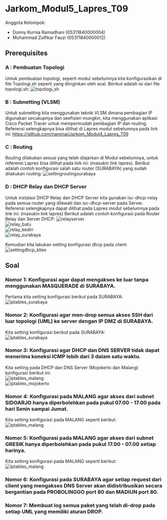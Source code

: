 # Jarkom_Modul5_Lapres_T09
Anggota Kelompok:
- Donny Kurnia Ramadhani (05311840000004)  
- Muhammad Zulfikar Fauzi (05311840000012)  

## Prerequisites
### A : Pembuatan Topologi
Untuk pembuatan topologi, seperti modul sebelumnya kita konfigurasikan di file Topologi.sh seperti yang diinginkan oleh soal. Berikut adalah isi dari file topologi.sh:
![topologi_sh](https://user-images.githubusercontent.com/61267430/103164636-700dee00-4840-11eb-948a-464089170703.PNG)

### B : Subnetting (VLSM)
Untuk subnetting kita menggunakan teknik VLSM dimana pembagian IP digunakan secukupnya dan seefisien mungkin, kita menggunakan aplikasi Cisco Packet Tracer untuk mempermudah pembagian IP dan routing. Referensi selengkapnya bisa dilihat di Lapres modul sebelumnya pada link ini: https://github.com/naminai/Jarkom_Modul4_Lapres_T09

### C : Routing
Routing dilakukan sesuai yang telah diajarkan di Modul sebelumnya, untuk referensi Lapres bisa dilihat pada link ini: (masukin link lapres).
Berikut adalah contoh konfigurasi salah satu router (SURABAYA) yang sudah dilakukan routing: 
![settingroutingsurabaya](https://user-images.githubusercontent.com/61267430/103164658-c0854b80-4840-11eb-88d5-6fb8df26c007.PNG)

### D : DHCP Relay dan DHCP Server
Untuk instalasi DHCP Relay dan DHCP Server kita gunakan isc-dhcp-relay pada semua router yang dilewati dan isc-dhcp-server pada Server. Referensi selengkapnya dapat dilihat pada Lapres modul sebelumnya pada link ini: (masukin link lapres)
Berikut adalah contoh konfigurasi pada Router Relay dan Server DHCP: 
![relayserver](https://user-images.githubusercontent.com/61267430/103164678-f1658080-4840-11eb-91d8-1d5a3f5dcc97.PNG)  
![relay_batu](https://user-images.githubusercontent.com/61267430/103164679-f296ad80-4840-11eb-934a-c753e36c4f02.PNG)  
![relay_kediri](https://user-images.githubusercontent.com/61267430/103164680-f32f4400-4840-11eb-8f0b-f3ca4f48873e.PNG)  
![relay_surabaya](https://user-images.githubusercontent.com/61267430/103164682-f3c7da80-4840-11eb-8d53-c14168b35ec8.PNG)  

Kemudian kita lakukan setting konfigurasi dhcp pada client:  
![settingdhcp_klien](https://user-images.githubusercontent.com/61267430/103164706-3b4e6680-4841-11eb-9314-51062846cfa0.PNG)

## Soal
### Nomor 1: Konfigurasi agar dapat mengakses ke luar tanpa menggunakan MASQUERADE di SURABAYA.
Pertama kita setting konfigurasi berikut pada SURABAYA:  
![iptables_surabaya](https://user-images.githubusercontent.com/61267430/103164774-f70f9600-4841-11eb-9231-e913de2f8d7e.PNG)

### Nomor 2: Konfigurasi agar men-drop semua akses SSH dari luar topologi (UML) ke server dengan IP DMZ di SURABAYA.
Kita setting konfigurasi berikut pada SURABAYA:   
![iptables_surabaya](https://user-images.githubusercontent.com/61267430/103164774-f70f9600-4841-11eb-9231-e913de2f8d7e.PNG)  

### Nomor 3: Konfigurasi agar DHCP dan DNS SERVER tidak dapat menerima koneksi ICMP lebih dari 3 dalam satu waktu.
Kita setting pada DHCP dan DNS Server (Mojokerto dan Malang) konfigurasi berikut ini:  
![iptables_malang](https://user-images.githubusercontent.com/61267430/103164868-44d8ce00-4843-11eb-93af-f2643066d4da.PNG)  
![iptables_mojokerto](https://user-images.githubusercontent.com/61267430/103164869-4609fb00-4843-11eb-9023-cf998259df32.PNG)  

### Nomor 4: Konfigurasi pada MALANG agar akses dari subnet SIDOARJO hanya diperbolehkan pada pukul 07.00 - 17.00 pada hari Senin sampai Jumat.
Kita setting konfigurasi pada MALANG seperti berikut:  
![iptables_malang](https://user-images.githubusercontent.com/61267430/103164868-44d8ce00-4843-11eb-93af-f2643066d4da.PNG)  

### Nomor 5: Konfigurasi pada MALANG agar akses dari subnet GRESIK hanya diperbolehkan pada pukul 17.00 - 07.00 setiap harinya.
Kita setting konfigurasi pada MALANG seperti berikut:  
![iptables_malang](https://user-images.githubusercontent.com/61267430/103164868-44d8ce00-4843-11eb-93af-f2643066d4da.PNG)  

### Nomor 6: Konfigurasi pada SURABAYA agar setiap request dari client yang mengakses DNS Server akan didistribusikan secara bergantian pada PROBOLINGGO port 80 dan MADIUN port 80.

### Nomor 7: Membuat log semua paket yang telah di-drop pada setiap UML yang memiliki aturan DROP. 
